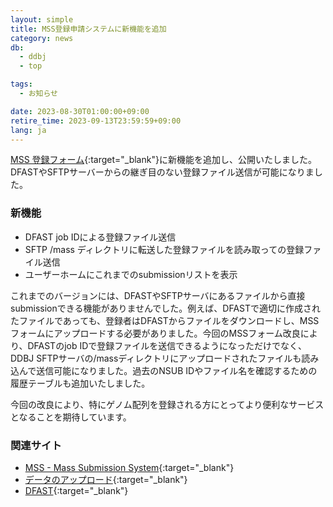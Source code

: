 ```yaml
---
layout: simple
title: MSS登録申請システムに新機能を追加
category: news
db:
  - ddbj
  - top

tags:
  - お知らせ

date: 2023-08-30T01:00:00+09:00
retire_time: 2023-09-13T23:59:59+09:00
lang: ja
---
```


[MSS 登録フォーム](https://mss.ddbj.nig.ac.jp/){:target="_blank"}に新機能を追加し、公開いたしました。DFASTやSFTPサーバーからの継ぎ目のない登録ファイル送信が可能になりました。

### 新機能
* DFAST job IDによる登録ファイル送信
* SFTP /mass ディレクトリに転送した登録ファイルを読み取っての登録ファイル送信
* ユーザーホームにこれまでのsubmissionリストを表示

これまでのバージョンには、DFASTやSFTPサーバにあるファイルから直接submissionできる機能がありませんでした。例えば、DFASTで適切に作成されたファイルであっても、登録者はDFASTからファイルをダウンロードし、MSSフォームにアップロードする必要がありました。今回のMSSフォーム改良により、DFASTのjob IDで登録ファイルを送信できるようになっただけでなく、DDBJ SFTPサーバの/massディレクトリにアップロードされたファイルも読み込んで送信可能になりました。過去のNSUB IDやファイル名を確認するための履歴テーブルも追加いたしました。

今回の改良により、特にゲノム配列を登録される方にとってより便利なサービスとなることを期待しています。

### 関連サイト
* [MSS - Mass Submission System](/ddbj/mss.html){:target="_blank"}
* [データのアップロード](/upload.html){:target="_blank"}
* [DFAST](https://dfast.ddbj.nig.ac.jp/){:target="_blank"}

